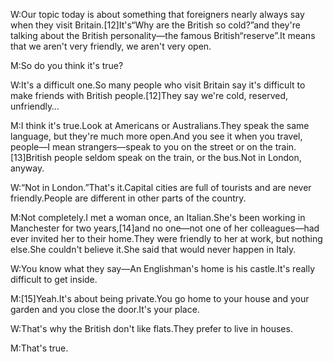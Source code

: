 W:Our topic today is about something that foreigners nearly always say when they visit Britain.[12]It's“Why are the British so cold?”and they're talking about the British personality—the famous British“reserve”.It means that we aren't very friendly, we aren't very open.

M:So do you think it's true?

W:It's a difficult one.So many people who visit Britain say it's difficult to make friends with British people.[12]They say we're cold, reserved, unfriendly…

M:I think it's true.Look at Americans or Australians.They speak the same language, but they're much more open.And you see it when you travel, people—I mean strangers—speak to you on the street or on the train.[13]British people seldom speak on the train, or the bus.Not in London, anyway.

W:“Not in London.”That's it.Capital cities are full of tourists and are never friendly.People are different in other parts of the country.

M:Not completely.I met a woman once, an Italian.She's been working in Manchester for two years,[14]and no one—not one of her colleagues—had ever invited her to their home.They were friendly to her at work, but nothing else.She couldn't believe it.She said that would never happen in Italy.

W:You know what they say—An Englishman's home is his castle.It's really difficult to get inside.

M:[15]Yeah.It's about being private.You go home to your house and your garden and you close the door.It's your place.

W:That's why the British don't like flats.They prefer to live in houses.

M:That's true.
